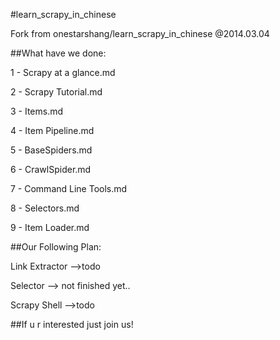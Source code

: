 #learn_scrapy_in_chinese

Fork from onestarshang/learn_scrapy_in_chinese @2014.03.04

##What have we done:

1 - Scrapy at a glance.md	

2 - Scrapy Tutorial.md	

3 - Items.md	

4 - Item Pipeline.md	

5 - BaseSpiders.md

6 - CrawlSpider.md

7 - Command Line Tools.md

8 - Selectors.md

9 - Item Loader.md


##Our Following Plan:


Link Extractor -->todo 

Selector  --> not finished yet..

Scrapy Shell -->todo


##If u r interested just join us!

